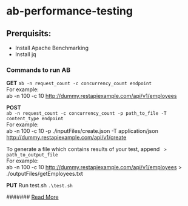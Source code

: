 # ab-performance-testing

## Prerquisits:
- Install Apache Benchmarking
- Install jq

### Commands to run AB 
    
**GET**
`ab -n request_count -c concurrency_count endpoint`     
For example:        
ab -n 100 -c 10 http://dummy.restapiexample.com/api/v1/employees

**POST**   
`ab -n request_count -c concurrency_count -p path_to_file -T content_type endpoint`     
For example:        
ab -n 100 -c 10 -p ./inputFiles/create.json -T application/json http://dummy.restapiexample.com/api/v1/create

To generate a file which contains results of your test, append ` > path_to_output_file`     
For example:        
ab -n 100 -c 10 http://dummy.restapiexample.com/api/v1/employees > ./outputFiles/getEmployees.txt

**PUT**
Run test.sh `.\test.sh` 


####### [Read More](https://www.holisticseo.digital/technical-seo/apache-bench/#How-to-Use-Apache-Bench-for-Load-Testing)
